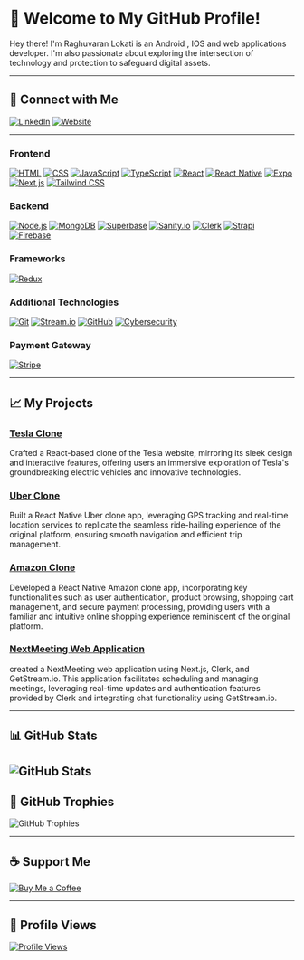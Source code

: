 # 👋 Welcome to My GitHub Profile! 

Hey there! I'm Raghuvaran Lokati is an Android , IOS and web applications developer. I'm also passionate about exploring the intersection of technology and protection to safeguard digital assets.

---

## 🔗 Connect with Me

[![LinkedIn](https://img.shields.io/badge/LinkedIn-Connect-blue?style=flat&logo=linkedin)](https://www.linkedin.com/in/l-raghuvaran-860572221/)
[![Website](https://img.shields.io/badge/Website-Visit-red?style=flat&logo=wordpress)](https://profile-alpha-azure.vercel.app/)

---

### Frontend
[![HTML](https://img.shields.io/badge/HTML-E34F26?style=flat&logo=html5&logoColor=white)](https://developer.mozilla.org/en-US/docs/Web/HTML)
[![CSS](https://img.shields.io/badge/CSS-1572B6?style=flat&logo=css3&logoColor=white)](https://developer.mozilla.org/en-US/docs/Web/CSS)
[![JavaScript](https://img.shields.io/badge/JavaScript-F7DF1E?style=flat&logo=javascript&logoColor=black)](https://www.javascript.com/)
[![TypeScript](https://img.shields.io/badge/TypeScript-3178C6?style=flat&logo=typescript&logoColor=white)](https://www.typescriptlang.org/)
[![React](https://img.shields.io/badge/React-61DAFB?style=flat&logo=react&logoColor=white)](https://react.dev/)
[![React Native](https://img.shields.io/badge/React_Native-61DAFB?style=flat&logo=react&logoColor=white)](https://reactnative.dev/)
[![Expo](https://img.shields.io/badge/Expo-000020?style=flat&logo=expo&logoColor=white)](https://expo.dev/)
[![Next.js](https://img.shields.io/badge/Next.js-000000?style=flat&logo=next.js&logoColor=white)](https://nextjs.org/)
[![Tailwind CSS](https://img.shields.io/badge/Tailwind_CSS-38B2AC?style=flat&logo=tailwind-css&logoColor=white)](https://tailwindcss.com/)

### Backend
[![Node.js](https://img.shields.io/badge/Node.js-43853D?style=flat&logo=node.js&logoColor=white)](https://nodejs.org/)
[![MongoDB](https://img.shields.io/badge/MongoDB-47A248?style=flat&logo=mongodb&logoColor=white)](https://www.mongodb.com/)
[![Superbase](https://img.shields.io/badge/Superbase-0044FF?style=flat&logo=supabase&logoColor=white)](https://supabase.io/)
[![Sanity.io](https://img.shields.io/badge/Sanity.io-333333?style=flat&logo=sanity&logoColor=white)](https://www.sanity.io/)
[![Clerk](https://img.shields.io/badge/Clerk-4B63E6?style=flat&logo=clerk&logoColor=white)](https://clerk.dev/)
[![Strapi](https://img.shields.io/badge/Strapi-2E7EEA?style=flat&logo=strapi&logoColor=white)](https://strapi.io/)
[![Firebase](https://img.shields.io/badge/Firebase-FFCA28?style=flat&logo=firebase&logoColor=black)](https://firebase.google.com/)


### Frameworks 
[![Redux](https://img.shields.io/badge/Redux-764ABC?style=flat&logo=redux&logoColor=white)](https://redux.js.org/)

### Additional Technologies
[![Git](https://img.shields.io/badge/Git-F05032?style=flat&logo=git&logoColor=white)](https://git-scm.com/)
[![Stream.io](https://img.shields.io/badge/Stream.io-33A0FF?style=flat&logo=getstream.io&logoColor=white)](https://getstream.io/)
[![GitHub](https://img.shields.io/badge/GitHub-181717?style=flat&logo=github&logoColor=white)](https://github.com/)
[![Cybersecurity](https://img.shields.io/badge/Cybersecurity-2B547E?style=flat&logo=security&logoColor=white)](#)




### Payment Gateway
[![Stripe](https://img.shields.io/badge/Stripe-008CDD?style=flat&logo=stripe&logoColor=white)](https://stripe.com/in)


---

## 📈 My Projects

### [Tesla Clone](https://github.com/Raghuvaranlokati/tesla)
Crafted a React-based clone of the Tesla website, mirroring its sleek design and interactive features, offering users an immersive exploration of Tesla's groundbreaking electric vehicles and innovative technologies.

### [Uber Clone](https://github.com/Raghuvaranlokati/uber)
Built a React Native Uber clone app, leveraging GPS tracking and real-time location services to replicate the seamless ride-hailing experience of the original platform, ensuring smooth navigation and efficient trip management.

### [Amazon Clone](https://github.com/Raghuvaranlokati/amazon)
Developed a React Native Amazon clone app, incorporating key functionalities such as user authentication, product browsing, shopping cart management, and secure payment processing, providing users with a familiar and intuitive online shopping experience reminiscent of the original platform.

### [NextMeeting Web Application](https://next-meeting-beta.vercel.app/)
created a NextMeeting web application using Next.js, Clerk, and GetStream.io. This application facilitates scheduling and managing meetings, leveraging real-time updates and authentication features provided by Clerk and integrating chat functionality using GetStream.io. 

---

## 📊 GitHub Stats

![GitHub Stats](https://github-readme-stats.vercel.app/api?username=Raghuvaranlokati&show_icons=true&theme=radical)
---


## 🌟 GitHub Trophies

![GitHub Trophies](https://github-profile-trophy.vercel.app/?username=Raghuvaranlokati)

---
## ☕ Support Me
[![Buy Me a Coffee](https://img.shields.io/badge/Buy_Me_a_Coffee-FFDD00?style=flat&logo=buy-me-a-coffee&logoColor=black)](https://www.buymeacoffee.com/raghuvaranl)

---
## 👀 Profile Views

[![Profile Views](https://komarev.com/ghpvc/?username=Raghuvaranlokati&color=blue)](https://github.com/Raghuvaranlokati)

